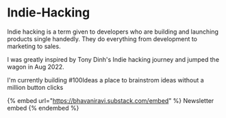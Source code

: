 # Indie-Hacking

Indie hacking is a term given to developers who are building and launching products single handedly. They do everything from development to marketing to sales.

I was greatly inspired by Tony Dinh's Indie hacking journey and jumped the wagon in Aug 2022.

I'm currently building #100Ideas a place to brainstrom ideas without a million button clicks



{% embed url="https://bhavaniravi.substack.com/embed" %}
Newsletter embed
{% endembed %}

